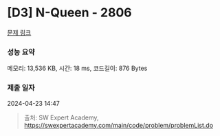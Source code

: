 # [D3] N-Queen - 2806 

[문제 링크](https://swexpertacademy.com/main/code/problem/problemDetail.do?contestProbId=AV7GKs06AU0DFAXB) 

### 성능 요약

메모리: 13,536 KB, 시간: 18 ms, 코드길이: 876 Bytes

### 제출 일자

2024-04-23 14:47



> 출처: SW Expert Academy, https://swexpertacademy.com/main/code/problem/problemList.do
